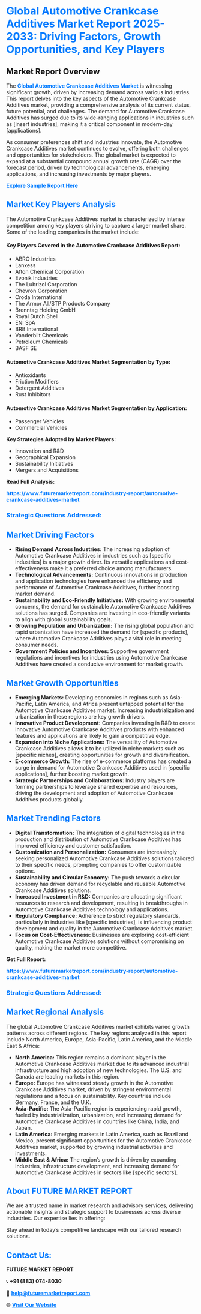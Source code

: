 <h1 style="color: #007BFF;">Global Automotive Crankcase Additives Market Report 2025-2033: Driving Factors, Growth Opportunities, and Key Players</h1>

<section id="overview">
<h2>Market Report Overview</h2>
<p>The <a href="https://www.futuremarketreport.com/industry-report/automotive-crankcase-additives-market" style="color: #007BFF; text-decoration: none;"><strong>Global Automotive Crankcase Additives Market</strong></a> is witnessing significant growth, driven by increasing demand across various industries. This report delves into the key aspects of the Automotive Crankcase Additives market, providing a comprehensive analysis of its current status, future potential, and challenges. The demand for Automotive Crankcase Additives has surged due to its wide-ranging applications in industries such as [insert industries], making it a critical component in modern-day [applications].</p>
<p>As consumer preferences shift and industries innovate, the Automotive Crankcase Additives market continues to evolve, offering both challenges and opportunities for stakeholders. The global market is expected to expand at a substantial compound annual growth rate (CAGR) over the forecast period, driven by technological advancements, emerging applications, and increasing investments by major players.</p>
</section>

<section id="overview">
<p><a href="https://www.futuremarketreport.com/request-sample/reportId=42394" style="color: #007BFF; text-decoration: none;"><strong>Explore Sample Report Here</strong></a></p>
</section>

<section id="key-players">
<h2 style="color: #007BFF;">Market Key Players Analysis</h2>
<p>The Automotive Crankcase Additives market is characterized by intense competition among key players striving to capture a larger market share. Some of the leading companies in the market include:</p>
<h4>Key Players Covered in the Automotive Crankcase Additives Report:</h4>
<ul><li>ABRO Industries</li><li>Lanxess</li><li>Afton Chemical Corporation</li><li>Evonik Industries</li><li>The Lubrizol Corporation</li><li>Chevron Corporation</li><li>Croda International</li><li>The Armor All/STP Products Company</li><li>Brenntag Holding GmbH</li><li>Royal Dutch Shell</li><li>ENI SpA</li><li>BRB International</li><li>Vanderbilt Chemicals</li><li>Petroleum Chemicals</li><li>BASF SE</li></ul>
<h4>Automotive Crankcase Additives Market Segmentation by Type:</h4>
<ul><li>Antioxidants</li><li>Friction Modifiers</li><li>Detergent Additives</li><li>Rust Inhibitors</li></ul>

<h4>Automotive Crankcase Additives Market Segmentation by Application:</h4>
<ul><li>Passenger Vehicles</li><li>Commercial Vehicles</li></ul>
<p><strong>Key Strategies Adopted by Market Players:</strong></p>
<ul>
<li>Innovation and R&D</li>
<li>Geographical Expansion</li>
<li>Sustainability Initiatives</li>
<li>Mergers and Acquisitions</li>
</ul>
</section>

<section>
<p><strong>Read Full Analysis: </strong></p><a href="https://www.futuremarketreport.com/industry-report/automotive-crankcase-additives-market" style="color: #007BFF; text-decoration: none;"><strong>https://www.futuremarketreport.com/industry-report/automotive-crankcase-additives-market</strong></a>
<h3 style="color: #007BFF;">Strategic Questions Addressed:</h3>
</section>

<section id="driving-factors">
<h2 style="color: #007BFF;">Market Driving Factors</h2>
<ul>
<li><strong>Rising Demand Across Industries:</strong> The increasing adoption of Automotive Crankcase Additives in industries such as [specific industries] is a major growth driver. Its versatile applications and cost-effectiveness make it a preferred choice among manufacturers.</li>
<li><strong>Technological Advancements:</strong> Continuous innovations in production and application technologies have enhanced the efficiency and performance of Automotive Crankcase Additives, further boosting market demand.</li>
<li><strong>Sustainability and Eco-Friendly Initiatives:</strong> With growing environmental concerns, the demand for sustainable Automotive Crankcase Additives solutions has surged. Companies are investing in eco-friendly variants to align with global sustainability goals.</li>
<li><strong>Growing Population and Urbanization:</strong> The rising global population and rapid urbanization have increased the demand for [specific products], where Automotive Crankcase Additives plays a vital role in meeting consumer needs.</li>
<li><strong>Government Policies and Incentives:</strong> Supportive government regulations and incentives for industries using Automotive Crankcase Additives have created a conducive environment for market growth.</li>
</ul>
</section>

<section id="growth-opportunities">
<h2 style="color: #007BFF;">Market Growth Opportunities</h2>
<ul>
<li><strong>Emerging Markets:</strong> Developing economies in regions such as Asia-Pacific, Latin America, and Africa present untapped potential for the Automotive Crankcase Additives market. Increasing industrialization and urbanization in these regions are key growth drivers.</li>
<li><strong>Innovative Product Development:</strong> Companies investing in R&D to create innovative Automotive Crankcase Additives products with enhanced features and applications are likely to gain a competitive edge.</li>
<li><strong>Expansion into Niche Applications:</strong> The versatility of Automotive Crankcase Additives allows it to be utilized in niche markets such as [specific niches], creating opportunities for growth and diversification.</li>
<li><strong>E-commerce Growth:</strong> The rise of e-commerce platforms has created a surge in demand for Automotive Crankcase Additives used in [specific applications], further boosting market growth.</li>
<li><strong>Strategic Partnerships and Collaborations:</strong> Industry players are forming partnerships to leverage shared expertise and resources, driving the development and adoption of Automotive Crankcase Additives products globally.</li>
</ul>
</section>

<section id="trending-factors">
<h2 style="color: #007BFF;">Market Trending Factors</h2>
<ul>
<li><strong>Digital Transformation:</strong> The integration of digital technologies in the production and distribution of Automotive Crankcase Additives has improved efficiency and customer satisfaction.</li>
<li><strong>Customization and Personalization:</strong> Consumers are increasingly seeking personalized Automotive Crankcase Additives solutions tailored to their specific needs, prompting companies to offer customizable options.</li>
<li><strong>Sustainability and Circular Economy:</strong> The push towards a circular economy has driven demand for recyclable and reusable Automotive Crankcase Additives solutions.</li>
<li><strong>Increased Investment in R&D:</strong> Companies are allocating significant resources to research and development, resulting in breakthroughs in Automotive Crankcase Additives technology and applications.</li>
<li><strong>Regulatory Compliance:</strong> Adherence to strict regulatory standards, particularly in industries like [specific industries], is influencing product development and quality in the Automotive Crankcase Additives market.</li>
<li><strong>Focus on Cost-Effectiveness:</strong> Businesses are exploring cost-efficient Automotive Crankcase Additives solutions without compromising on quality, making the market more competitive.</li>
</ul>
</section>

<section>
<p><strong>Get Full Report: </strong></p><a href="https://www.futuremarketreport.com/industry-report/automotive-crankcase-additives-market" style="color: #007BFF; text-decoration: none;"><strong>https://www.futuremarketreport.com/industry-report/automotive-crankcase-additives-market</strong></a>
<h3 style="color: #007BFF;">Strategic Questions Addressed:</h3>
</section>


<section id="regional-analysis">
<h2 style="color: #007BFF;">Market Regional Analysis</h2>
<p>The global Automotive Crankcase Additives market exhibits varied growth patterns across different regions. The key regions analyzed in this report include North America, Europe, Asia-Pacific, Latin America, and the Middle East & Africa:</p>
<ul>
<li><strong>North America:</strong> This region remains a dominant player in the Automotive Crankcase Additives market due to its advanced industrial infrastructure and high adoption of new technologies. The U.S. and Canada are leading markets in this region.</li>
<li><strong>Europe:</strong> Europe has witnessed steady growth in the Automotive Crankcase Additives market, driven by stringent environmental regulations and a focus on sustainability. Key countries include Germany, France, and the U.K.</li>
<li><strong>Asia-Pacific:</strong> The Asia-Pacific region is experiencing rapid growth, fueled by industrialization, urbanization, and increasing demand for Automotive Crankcase Additives in countries like China, India, and Japan.</li>
<li><strong>Latin America:</strong> Emerging markets in Latin America, such as Brazil and Mexico, present significant opportunities for the Automotive Crankcase Additives market, supported by growing industrial activities and investments.</li>
<li><strong>Middle East & Africa:</strong> The region’s growth is driven by expanding industries, infrastructure development, and increasing demand for Automotive Crankcase Additives in sectors like [specific sectors].</li>
</ul>
</section>

<footer>
<h2 style="color: #007BFF;">About FUTURE MARKET REPORT</h2>
<p>We are a trusted name in market research and advisory services, delivering actionable insights and strategic support to businesses across diverse industries. Our expertise lies in offering:</p>

<p>Stay ahead in today’s competitive landscape with our tailored research solutions.</p>

<h2 style="color: #007BFF;">Contact Us:</h2>
<p><strong>FUTURE MARKET REPORT</strong></p>
<p>📞 <strong>+91 (883) 074-8030</strong></p>
<p>📧 <strong><a href="mailto:help@futuremarketreport.com" style="color: #007BFF;">help@futuremarketreport.com</a></strong></p>
<p>🌐 <strong><a href="https://www.futuremarketreport.com/" style="color: #007BFF;">Visit Our Website</a></strong></p>
</footer>